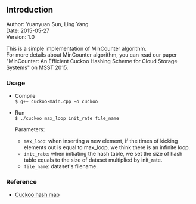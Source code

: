 Introduction
---

Author: Yuanyuan Sun,  Ling Yang  
Date: 2015-05-27  
Version: 1.0  

This is a simple implementation of MinCounter algorithm.  
For more details about MinCounter algorithm,  you can read our paper "MinCounter: An Efficient Cuckoo Hashing Scheme for Cloud Storage Systems" on MSST 2015.


### Usage  

- Compile   
    `$ g++ cuckoo-main.cpp -o cuckoo`
- Run    
    `$ ./cuckoo max_loop init_rate file_name`

    Parameters: 
    * `max_loop`: when inserting a new element, if the times of kicking elements out is equal to max_loop, we think there is an infinite loop.
    * `init_rate`: when initiating the hash table, we set the size of hash table equals to the size of dataset  multiplied by init_rate.
    * `file_name`: dataset's filename.


### Reference

- [Cuckoo hash map](http://sourceforge.net/projects/cuckoo-cpp/?source=navbar)


